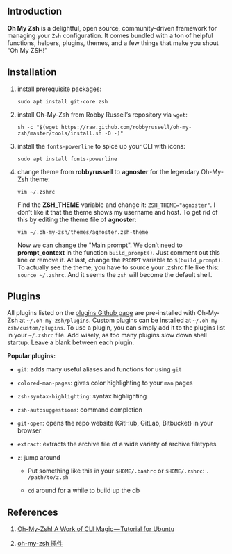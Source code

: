 ## Introduction

**Oh My Zsh** is a delightful, open source, community-driven framework for managing your `Zsh` configuration. It comes bundled with a ton of helpful functions, helpers, plugins, themes, and a few things that make you shout “Oh My ZSH!”

## Installation

1. install prerequisite packages:

    ```
    sudo apt install git-core zsh
    ```

2. install Oh-My-Zsh from Robby Russell’s repository via `wget`:

    ```
    sh -c "$(wget https://raw.github.com/robbyrussell/oh-my-zsh/master/tools/install.sh -O -)"
    ```

3. install the `fonts-powerline` to spice up your CLI with icons:

    ```
    sudo apt install fonts-powerline
    ```

4. change theme from **robbyrussell** to **agnoster** for the legendary Oh-My-Zsh theme:

    ```
    vim ~/.zshrc
    ```

    Find the **ZSH_THEME** variable and change it: `ZSH_THEME="agnoster"`. I don’t like it that the theme shows my username and host. To get rid of this by editing the theme file of **agnoster**:
    
    ```
    vim ~/.oh-my-zsh/themes/agnoster.zsh-theme
    ```
    
    Now we can change the "Main prompt". We don’t need to **prompt_context** in the function `build_prompt()`. Just comment out this line or remove it. At last, change the `PROMPT` variable to `$(build_prompt)`. To actually see the theme, you have to source your .zshrc file like this: `source ~/.zshrc`. And it seems the `zsh` will become the default shell.

## Plugins

All plugins listed on the [plugins Github page](https://github.com/robbyrussell/oh-my-zsh/tree/master/plugins) are pre-installed with Oh-My-Zsh at `~/.oh-my-zsh/plugins`. Custom plugins can be installed at `~/.oh-my-zsh/custom/plugins`. To use a plugin, you can simply add it to the plugins list in your `~/.zshrc` file. Add wisely, as too many plugins slow down shell startup. Leave a blank between each plugin.

**Popular plugins:**

- `git`: adds many useful aliases and functions for using `git`

- `colored-man-pages`: gives color highlighting to your `man` pages

- `zsh-syntax-highlighting`: syntax highlighting

- `zsh-autosuggestions`: command completion

- `git-open`: opens the repo website (GitHub, GitLab, Bitbucket) in your browser

- `extract`: extracts the archive file of a wide variety of archive filetypes

- `z`: jump around

    - Put something like this in your `$HOME/.bashrc` or `$HOME/.zshrc`: `. /path/to/z.sh`
    
    - `cd` around for a while to build up the db

## References

1. [Oh-My-Zsh! A Work of CLI Magic — Tutorial for Ubuntu](https://medium.com/wearetheledger/oh-my-zsh-made-for-cli-lovers-installation-guide-3131ca5491fb)

2. [oh-my-zsh 插件](https://hufangyun.com/2017/zsh-plugin/)
